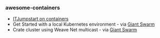 ### awesome-containers

- [ITJumpstart on containers](https://itjumpstart.wordpress.com/containers)
- Get Started with a local Kubernetes environment - via [Giant Swarm](https://blog.giantswarm.io/getting-started-with-a-local-kubernetes-environment/)
- Crate cluster using Weave Net multicast - via [Giant Swarm](https://blog.giantswarm.io/deploy-elastic-high-availability-sql-cluster-crate-weave)
